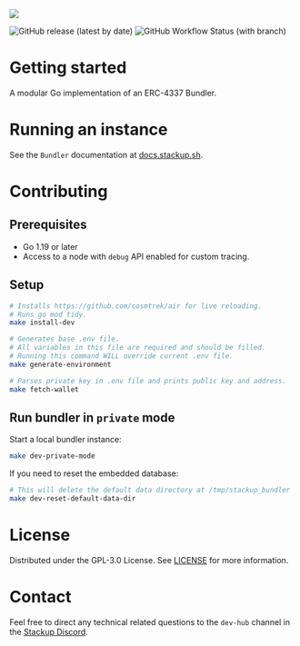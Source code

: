 ![](https://i.imgur.com/t0P3vWU.png)

![GitHub release (latest by date)](https://img.shields.io/github/v/release/stackup-wallet/stackup-bundler)
![GitHub Workflow Status (with branch)](https://img.shields.io/github/actions/workflow/status/stackup-wallet/stackup-bundler/pipeline.yml?branch=main)

# Getting started

A modular Go implementation of an ERC-4337 Bundler.

# Running an instance

See the `Bundler` documentation at [docs.stackup.sh](https://docs.stackup.sh/docs/packages/bundler/introduction).

# Contributing

## Prerequisites

- Go 1.19 or later
- Access to a node with `debug` API enabled for custom tracing.

## Setup

```bash
# Installs https://github.com/cosmtrek/air for live reloading.
# Runs go mod tidy.
make install-dev

# Generates base .env file.
# All variables in this file are required and should be filled.
# Running this command WILL override current .env file.
make generate-environment

# Parses private key in .env file and prints public key and address.
make fetch-wallet
```

## Run bundler in `private` mode

Start a local bundler instance:

```bash
make dev-private-mode
```

If you need to reset the embedded database:

```bash
# This will delete the default data directory at /tmp/stackup_bundler
make dev-reset-default-data-dir
```

# License

Distributed under the GPL-3.0 License. See [LICENSE](./LICENSE) for more information.

# Contact

Feel free to direct any technical related questions to the `dev-hub` channel in the [Stackup Discord](https://discord.gg/VTjJGvMNyW).
